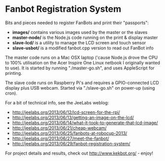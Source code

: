 # Fanbot Registration System

Bits and pieces needed to register FanBots and print their "passports":

* **images/** contains various images used by the master or the slaves
* **master-node/** is the Node.js code running on the print & display master
* **slave-lcd/** is a utility to manage the LCD screen and touch sensor
* **slave-usbot/** is a modified fanbot.cpp version to read out FanBot info

The master code runs on a Mac OSX laptop ('cause Node.js drove the CPU to 100%
utilisation on the Acer Inspire One Linux netbook I originally wanted to use).
It is started by running "./master-go.sh", and uses AppleScript for printing.

The slave code runs on Raspberry Pi's and requires a GPIO-connected LCD display
plus USB webcam. Started via "./slave-go.sh" on power-up (using cron).

For a bit of technical info, see the JeeLabs weblog:

* http://jeelabs.org/2013/06/12/lcd-screen-for-the-rpi/
* http://jeelabs.org/2013/06/13/getting-an-image-on-the-lcd/
* http://jeelabs.org/2013/06/14/what-it-took-to-generate-that-lcd-image/
* http://jeelabs.org/2013/06/21/cheap-webcam/
* http://jeelabs.org/2013/06/25/fanbots-at-robocup-2013/
* http://jeelabs.org/2013/06/27/meet-the-fanbot/
* http://jeelabs.org/2013/06/29/fanbot-registration-system/

For project details and results, check out http://www.kekbot.org/ - enjoy!
